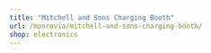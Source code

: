 ```yaml
---
title: "Mitchell and Sons Charging Booth"
url: /monrovia/mitchell-and-sons-charging-booth/
shop: electronics
---
```


